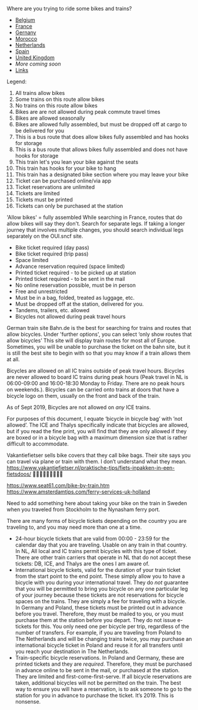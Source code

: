 Where are you trying to ride some bikes and trains?

- [Belgium](/countries/belgium)
- [France](/countries/france)
- [Gernany](/countries/germany)
- [Morocco](/countries/morocco)
- [Netherlands](/countries/netherlands)
- [Spain](/countries/spain)
- [United Kingdom](/countries/uk)
- _More coming soon_
- [Links](/links)


Legend:
<ol>
  <li>All trains allow bikes</li>
  <li>Some trains on this route allow bikes</li>
  <li>No trains on this route allow bikes</li>
  <li>Bikes are are not allowed during peak commute travel times</li>
  <li>Bikes are allowed seasonally</li>
  <li>Bikes are allowed fully assembled, but must be dropped off at cargo to be delivered for you</li>
  <li>This is a bus route that does allow bikes fully assembled and has hooks for storage</li>
  <li>This is a bus route that allows bikes fully assembled and does not have hooks for storage</li>
  <li>This train let's you lean your bike against the seats</li>
  <li>This train has hooks for your bike to hang</li>
  <li>This train has a designated bike section where you may leave your bike</li>
  <li>Ticket can be purchased online/via app</li>
  <li>Ticket reservations are unlimited</li>
  <li>Tickets are limited</li>
  <li>Tickets must be printed</li>
  <li>Tickets can only be purchased at the station</li>
</ol>
'Allow bikes' = fully assembled
      While searching in France, routes that do allow bikes will say they don't.  Search for separate legs.  If taking a longer journey that involves multiple changes, you should search individual legs separately on the OUI.sncf site. 
 
- Bike ticket required (day pass)
- Bike ticket required (trip pass)
- Space limited
- Advance reservation required (space limited)
- Printed ticket required - to be picked up at station
- Printed ticket required - to be sent in the mail
- No online reservation possible, must be in person
- Free and unrestricted
- Must be in a bag, folded, treated as luggage, etc.
- Must be dropped off at the station, delivered for you.
- Tandems, trailers, etc. allowed
- Bicycles not allowed during peak travel hours




German train site Bahn.de is the best for searching for trains and routes that allow bicycles.  Under 'further options', you can select ‘only show routes that allow bicycles’  This site will display train routes for most all of Europe.  Sometimes, you will be unable to purchase the ticket on the bahn site, but it is still the best site to begin with so that you may know if a train allows them at all.

Bicycles are allowed on all IC trains outside of peak travel hours.  Bicycles are never allowed to board IC trains during peak hours (Peak travel in NL is 06:00-09:00 and 16:00-18:30 Monday to Friday.  There are no peak hours on weekends.).  Bicycles can be carried onto trains at doors that have a bicycle logo on them, usually on the front and back of the train.

As of Sept 2019, Bicycles are not allowed on *any* ICE trains.  

For purposes of this document, I equate ‘bicycle in bicycle bag’ with ’not allowed’.  The ICE and Thalys specifically indicate that bicycles are allowed, but if you read the fine print, you will find that they are only allowed if they are boxed or in a bicycle bag with a maximum dimension size that is rather difficult to accommodate.  

Vakantiefietser sells bike covers that they call bike bags.  Their site says you can travel via plane or train with them.  I don’t understand what they mean. https://www.vakantiefietser.nl/praktische-tips/fiets-inpakken-in-een-fietsdoos/
🤷🏻‍♀️🤷🏻‍♀️🤷🏻‍♀️

https://www.seat61.com/bike-by-train.htm
https://www.amsterdamtips.com/ferry-services-uk-holland

Need to add something here about taking your bike on the train in Sweden when you traveled from Stockholm to the Nynasham ferry port.

There are many forms of bicycle tickets depending on the country you are traveling to, and you may need more than one at a time.  
* 24-hour bicycle tickets that are valid from 00:00 - 23:59 for the calendar day that you are traveling. Usable on any train in that country.  In NL, All local and IC trains permit bicycles with this type of ticket.  There are other train carriers that operate in NL that do not accept these tickets: DB, ICE, and Thalys are the ones I am aware of.
* International bicycle tickets, valid for the duration of your train ticket from the start point to the end point.  These simply allow you to have a bicycle with you during your international travel.  They do *not* guarantee that you will be permitted to bring you bicycle on any one particular leg of your journey because these tickets are not reservations for bicycle spaces on the trains.  They are simply a fee for traveling with a bicycle.  In Germany and Poland, these tickets must be printed out in advance before you travel.  Therefore, they must be mailed to you, or you must purchase them at the station before you depart.  They do not issue e-tickets for this.  You only need one per bicycle per trip, regardless of the number of transfers.  For example, if you are traveling from Poland to The Netherlands and will be changing trains twice, you may purchase an international bicycle ticket in Poland and reuse it for all transfers until you reach your destination in The Netherlands.
* Train-specific bicycle reservations.  In Poland and Germany, these are printed tickets and they are *required*.  Therefore, they must be purchased in advance online to be sent in the mail, or purchased at the station.  They are limited and first-come-first-serve.  If all bicycle reservations are taken, additional bicycles will not be permitted on the train.  The best way to ensure you will have a reservation, is to ask someone to go to the station for you in advance to purchase the ticket.  It’s 2019.  This is nonsense.

